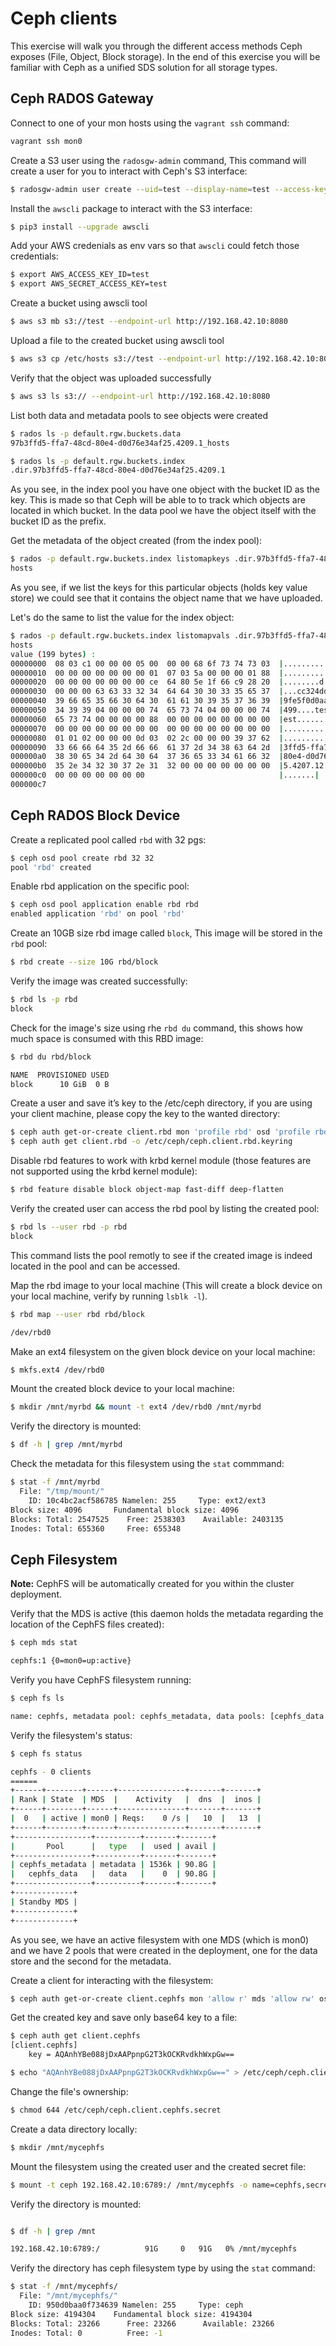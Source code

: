 # Ceph clients 

This exercise will walk you through the different access methods Ceph exposes (File, Object, Block storage). In the end of this exercise you will be familiar with Ceph as a unified SDS solution for all storage types. 

## Ceph RADOS Gateway 

Connect to one of your mon hosts using the `vagrant ssh` command: 

```bash 
vagrant ssh mon0
```

Create a S3 user using the `radosgw-admin` command, This command will create a user for you to interact with Ceph's S3 interface: 

```bash
$ radosgw-admin user create --uid=test --display-name=test --access-key=test --secret-key=test
```

Install the `awscli` package to interact with the S3 interface: 

```bash
$ pip3 install --upgrade awscli 
```

Add your AWS credenials as env vars so that `awscli` could fetch those credentials: 

```bash
$ export AWS_ACCESS_KEY_ID=test
$ export AWS_SECRET_ACCESS_KEY=test
```

Create a bucket using awscli tool 

```bash
$ aws s3 mb s3://test --endpoint-url http://192.168.42.10:8080
```

Upload a file to the created bucket using awscli tool 

```bash
$ aws s3 cp /etc/hosts s3://test --endpoint-url http://192.168.42.10:8080
```

Verify that the object was uploaded successfully 

```bash
$ aws s3 ls s3:// --endpoint-url http://192.168.42.10:8080
```

List both data and metadata pools to see objects were created

```bash
$ rados ls -p default.rgw.buckets.data
97b3ffd5-ffa7-48cd-80e4-d0d76e34af25.4209.1_hosts
```

```bash
$ rados ls -p default.rgw.buckets.index
.dir.97b3ffd5-ffa7-48cd-80e4-d0d76e34af25.4209.1
```

As you see, in the index pool you have one object with the bucket ID as the key. This is made so that Ceph will be able to to track which objects are located in 
which bucket. In the data pool we have the object itself with the bucket ID as the prefix.


Get the metadata of the object created (from the index pool):

```bash
$ rados -p default.rgw.buckets.index listomapkeys .dir.97b3ffd5-ffa7-48cd-80e4-d0d76e34af25.4209.1
hosts
```

As you see, if we list the keys for this particular objects (holds key value store) we could see that it contains the object name that we have uploaded. 

Let's do the same to list the value for the index object: 

```bash
$ rados -p default.rgw.buckets.index listomapvals .dir.97b3ffd5-ffa7-48cd-80e4-d0d76e34af25.4209.1
hosts
value (199 bytes) :
00000000  08 03 c1 00 00 00 05 00  00 00 68 6f 73 74 73 03  |..........hosts.|
00000010  00 00 00 00 00 00 00 01  07 03 5a 00 00 00 01 88  |..........Z.....|
00000020  00 00 00 00 00 00 00 ce  64 80 5e 1f 66 c9 28 20  |........d.^.f.( |
00000030  00 00 00 63 63 33 32 34  64 64 30 30 33 35 65 37  |...cc324dd0035e7|
00000040  39 66 65 35 66 30 64 30  61 61 30 39 35 37 36 39  |9fe5f0d0aa095769|
00000050  34 39 39 04 00 00 00 74  65 73 74 04 00 00 00 74  |499....test....t|
00000060  65 73 74 00 00 00 00 88  00 00 00 00 00 00 00 00  |est.............|
00000070  00 00 00 00 00 00 00 00  00 00 00 00 00 00 00 00  |................|
00000080  01 01 02 00 00 00 0d 03  02 2c 00 00 00 39 37 62  |.........,...97b|
00000090  33 66 66 64 35 2d 66 66  61 37 2d 34 38 63 64 2d  |3ffd5-ffa7-48cd-|
000000a0  38 30 65 34 2d 64 30 64  37 36 65 33 34 61 66 32  |80e4-d0d76e34af2|
000000b0  35 2e 34 32 30 37 2e 31  32 00 00 00 00 00 00 00  |5.4207.12.......|
000000c0  00 00 00 00 00 00 00                              |.......|
000000c7
```

## Ceph RADOS Block Device 

Create a replicated pool called `rbd` with 32 pgs: 

```bash
$ ceph osd pool create rbd 32 32 
pool 'rbd' created
```

Enable rbd application on the specific pool: 

```bash
$ ceph osd pool application enable rbd rbd
enabled application 'rbd' on pool 'rbd'
```

Create an 10GB size rbd image called `block`, This image will be stored in the `rbd` pool:

```bash
$ rbd create --size 10G rbd/block
```

Verify the image was created successfully:

```bash
$ rbd ls -p rbd
block
```

Check for the image's size using rhe `rbd du` command, this shows how much space is consumed with this RBD image: 

```bash
$ rbd du rbd/block

NAME  PROVISIONED USED 
block      10 GiB  0 B
```

Create a user and save it’s key to the /etc/ceph directory, if you are using your client machine, please copy the key to the wanted directory:

```bash
$ ceph auth get-or-create client.rbd mon 'profile rbd' osd 'profile rbd pool=rbd'
$ ceph auth get client.rbd -o /etc/ceph/ceph.client.rbd.keyring
``` 

Disable rbd features to work with krbd kernel module (those features are not supported using the krbd kernel module):

```bash
$ rbd feature disable block object-map fast-diff deep-flatten
```

Verify the created user can access the rbd pool by listing the created pool:

```bash
$ rbd ls --user rbd -p rbd
block
```
This command lists the pool remotly to see if the created image is indeed located in the pool and can be accessed. 

Map the rbd image to your local machine (This will create a block device on your local machine, verify by running `lsblk -l`).

```bash
$ rbd map --user rbd rbd/block 

/dev/rbd0
```

Make an ext4 filesystem on the given block device on your local machine: 

```bash
$ mkfs.ext4 /dev/rbd0 
```

Mount the created block device to your local machine: 

```bash
$ mkdir /mnt/myrbd && mount -t ext4 /dev/rbd0 /mnt/myrbd
```

Verify the directory is mounted: 

```bash
$ df -h | grep /mnt/myrbd
```

Check the metadata for this filesystem using the `stat` commmand: 

```bash
$ stat -f /mnt/myrbd
  File: "/tmp/mount/"
    ID: 10c4bc2acf586785 Namelen: 255     Type: ext2/ext3
Block size: 4096       Fundamental block size: 4096
Blocks: Total: 2547525    Free: 2538303    Available: 2403135
Inodes: Total: 655360     Free: 655348
```

## Ceph Filesystem 

**Note:** CephFS will be automatically created for you within the cluster deployment.

Verify that the MDS is active (this daemon holds the metadata regarding the location of the CephFS files created):

```bash
$ ceph mds stat

cephfs:1 {0=mon0=up:active}
```

Verify you have CephFS filesystem running:

```bash
$ ceph fs ls

name: cephfs, metadata pool: cephfs_metadata, data pools: [cephfs_data ]
```

Verify the filesystem's status: 

```bash
$ ceph fs status

cephfs - 0 clients
======
+------+--------+------+---------------+-------+-------+
| Rank | State  | MDS  |    Activity   |  dns  |  inos |
+------+--------+------+---------------+-------+-------+
|  0   | active | mon0 | Reqs:    0 /s |   10  |   13  |
+------+--------+------+---------------+-------+-------+
+-----------------+----------+-------+-------+
|       Pool      |   type   |  used | avail |
+-----------------+----------+-------+-------+
| cephfs_metadata | metadata | 1536k | 90.8G |
|   cephfs_data   |   data   |    0  | 90.8G |
+-----------------+----------+-------+-------+
+-------------+
| Standby MDS |
+-------------+
+-------------+
```

As you see, we have an active filesystem with one MDS (which is mon0) and we have 2 pools that were created in the deployment, one for the data store
and the second for the metadata. 

Create a client for interacting with the filesystem: 

```bash
$ ceph auth get-or-create client.cephfs mon 'allow r' mds 'allow rw' osd 'allow rw pool=cephfs_data'
```

Get the created key and save only base64 key to a file:

```bash
$ ceph auth get client.cephfs 
[client.cephfs]
	key = AQAnhYBe088jDxAAPpnpG2T3kOCKRvdkhWxpGw==
``` 

```bash
$ echo "AQAnhYBe088jDxAAPpnpG2T3kOCKRvdkhWxpGw==" > /etc/ceph/ceph.client.cephfs.secret
```

Change the file's ownership: 

```bash 
$ chmod 644 /etc/ceph/ceph.client.cephfs.secret
```

Create a data directory locally:

```bash
$ mkdir /mnt/mycephfs
```

Mount the filesystem using the created user and the created secret file: 

```bash
$ mount -t ceph 192.168.42.10:6789:/ /mnt/mycephfs -o name=cephfs,secretfile=/etc/ceph/ceph.client.cephfs.secret
```

Verify the directory is mounted:

```bash

$ df -h | grep /mnt

192.168.42.10:6789:/          91G     0   91G   0% /mnt/mycephfs
```

Verify the directory has ceph filesystem type by using the `stat` command:

```bash
$ stat -f /mnt/mycephfs/
  File: "/mnt/mycephfs/"
    ID: 950d0baa0f734639 Namelen: 255     Type: ceph
Block size: 4194304    Fundamental block size: 4194304
Blocks: Total: 23266      Free: 23266      Available: 23266
Inodes: Total: 0          Free: -1
```